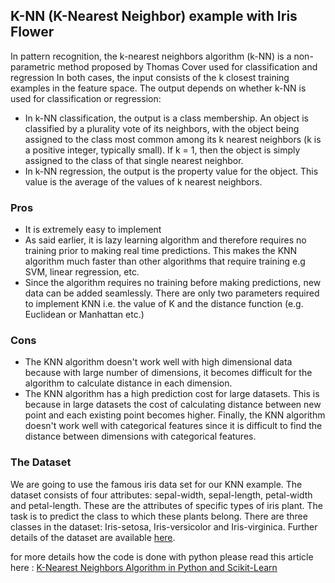 ## K-NN (K-Nearest Neighbor) example with Iris Flower
In pattern recognition, the k-nearest neighbors algorithm (k-NN) is a non-parametric method proposed by Thomas Cover used for classification and regression In both cases, the input consists of the k closest training examples in the feature space. The output depends on whether k-NN is used for classification or regression:
- In k-NN classification, the output is a class membership. An object is classified by a plurality vote of its neighbors, with the object being assigned to the class most common among its k nearest neighbors (k is a positive integer, typically small). If k = 1, then the object is simply assigned to the class of that single nearest neighbor.
- In k-NN regression, the output is the property value for the object. This value is the average of the values of k nearest neighbors.

### Pros
- It is extremely easy to implement
- As said earlier, it is lazy learning algorithm and therefore requires no training prior to making real time predictions. This makes the KNN algorithm much faster than other algorithms that require training e.g SVM, linear regression, etc.
- Since the algorithm requires no training before making predictions, new data can be added seamlessly.
There are only two parameters required to implement KNN i.e. the value of K and the distance function (e.g. Euclidean or Manhattan etc.)
### Cons
- The KNN algorithm doesn't work well with high dimensional data because with large number of dimensions, it becomes difficult for the algorithm to calculate distance in each dimension.
- The KNN algorithm has a high prediction cost for large datasets. This is because in large datasets the cost of calculating distance between new point and each existing point becomes higher.
Finally, the KNN algorithm doesn't work well with categorical features since it is difficult to find the distance between dimensions with categorical features.

### The Dataset
We are going to use the famous iris data set for our KNN example. The dataset consists of four attributes: sepal-width, sepal-length, petal-width and petal-length. These are the attributes of specific types of iris plant. The task is to predict the class to which these plants belong. There are three classes in the dataset: Iris-setosa, Iris-versicolor and Iris-virginica. Further details of the dataset are available [here](https://archive.ics.uci.edu/ml/datasets/Iris).

for more details how the code is done with python please read this article here : [K-Nearest Neighbors Algorithm in Python and Scikit-Learn](https://stackabuse.com/k-nearest-neighbors-algorithm-in-python-and-scikit-learn/)